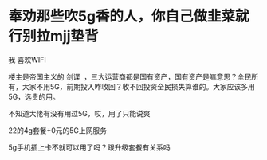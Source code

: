 # 奉劝那些吹5g香的人，你自己做韭菜就行别拉mjj垫背


我 喜欢WIFI<img id="aimg_Sj53v" onclick="zoom(this, this.src, 0, 0, 0)" class="zoom" src="https://cdn.jsdelivr.net/gh/hishis/forum-master/public/images/patch.gif" onmouseover="img_onmouseoverfunc(this)" onload="thumbImg(this)" border="0" alt="" />

楼主是帝国主义的 剑谍&nbsp;&nbsp;，三大运营商都是国有资产，国有资产是嘛意思？全民所有，大家不用5G，前期投入咋收回？收不回投资全民损失算谁的。大家应该多用5G，选贵的用。

不知道大佬有没有用过5G，哎，用了只能说爽

22的4g套餐+0元的5G上网服务<img src="static/image/smiley/default/lol.gif" smilieid="12" border="0" alt="" /><img id="aimg_l7IKG" onclick="zoom(this, this.src, 0, 0, 0)" class="zoom" src="https://cdn.jsdelivr.net/gh/hishis/forum-master/public/images/patch.gif" onmouseover="img_onmouseoverfunc(this)" onload="thumbImg(this)" border="0" alt="" />

5g手机插上卡不就可以用了吗？跟升级套餐有关系吗
